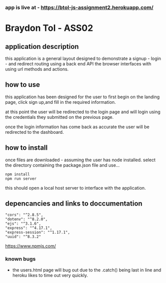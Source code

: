 ### app is live at - https://btol-js-assignment2.herokuapp.com/

# Braydon Tol - ASS02

## application description
this application is a general layout designed to demonstrate a signup - login - and redirect routing using a back end API the browser interfaces with using url methods and actions.

## how to use
this application has been designed for the user to first begin on the landing page, click sign up,and fill in the required information.

at this point the user will be redirected to the login page and will login using the credentials they submitted on the previous page. 

once the login information has come back as accurate the user will be redirected to the dashboard.

## how to install

once files are downloaded - assuming the user has node installed.
select the directory containing the package.json file and use...

    npm install
    npm run server

this should open a local host server to interface with the application.

## depencancies and links to doccumentation 

    "cors": "^2.8.5",
    "dotenv": "^8.2.0",
    "ejs": "^3.1.6",
    "express": "^4.17.1",
    "express-session": "^1.17.1",
    "uuid": "^8.3.2"


https://www.npmjs.com/

### known bugs
- the users.html page will bug out due to the .catch() being last in line and heroku likes to time out very quickly.